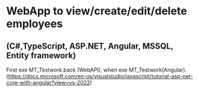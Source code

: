 # WebApp to view/create/edit/delete employees
## (C#,TypeScript, ASP.NET, Angular, MSSQL, Entity framework)

First exe MT_Testwork.back (WebAPI), when exe MT_Testwork(Angular).
(https://docs.microsoft.com/en-us/visualstudio/javascript/tutorial-asp-net-core-with-angular?view=vs-2022)
